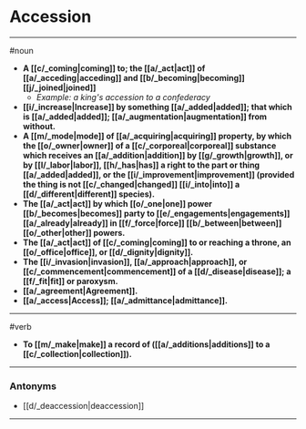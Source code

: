 # Accession
---
#noun
- **A [[c/_coming|coming]] to; the [[a/_act|act]] of [[a/_acceding|acceding]] and [[b/_becoming|becoming]] [[j/_joined|joined]]**
	- _Example: a king's accession to a confederacy_
- **[[i/_increase|Increase]] by something [[a/_added|added]]; that which is [[a/_added|added]]; [[a/_augmentation|augmentation]] from without.**
- **A [[m/_mode|mode]] of [[a/_acquiring|acquiring]] property, by which the [[o/_owner|owner]] of a [[c/_corporeal|corporeal]] substance which receives an [[a/_addition|addition]] by [[g/_growth|growth]], or by [[l/_labor|labor]], [[h/_has|has]] a right to the part or thing [[a/_added|added]], or the [[i/_improvement|improvement]] (provided the thing is not [[c/_changed|changed]] [[i/_into|into]] a [[d/_different|different]] species).**
- **The [[a/_act|act]] by which [[o/_one|one]] power [[b/_becomes|becomes]] party to [[e/_engagements|engagements]] [[a/_already|already]] in [[f/_force|force]] [[b/_between|between]] [[o/_other|other]] powers.**
- **The [[a/_act|act]] of [[c/_coming|coming]] to or reaching a throne, an [[o/_office|office]], or [[d/_dignity|dignity]].**
- **The [[i/_invasion|invasion]], [[a/_approach|approach]], or [[c/_commencement|commencement]] of a [[d/_disease|disease]]; a [[f/_fit|fit]] or paroxysm.**
- **[[a/_agreement|Agreement]].**
- **[[a/_access|Access]]; [[a/_admittance|admittance]].**
---
#verb
- **To [[m/_make|make]] a record of ([[a/_additions|additions]] to a [[c/_collection|collection]]).**
---
### Antonyms
- [[d/_deaccession|deaccession]]
---
